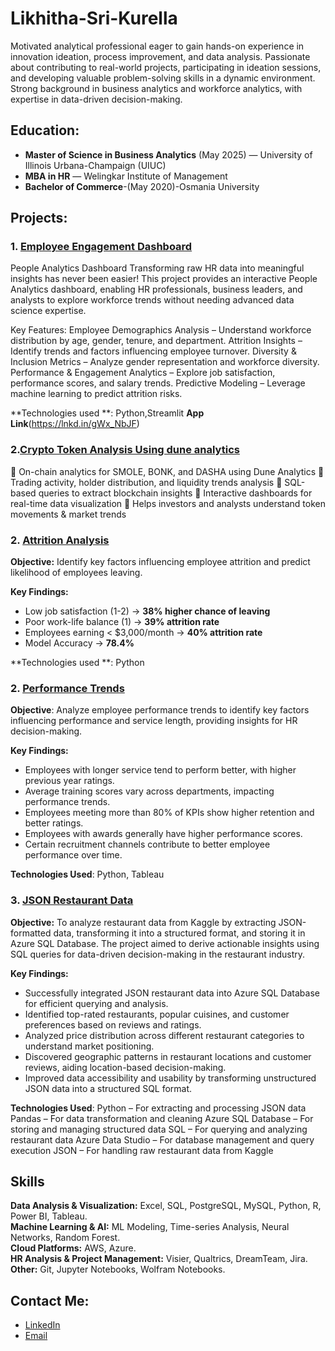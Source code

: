 # Likhitha-Sri-Kurella

Motivated analytical professional eager to gain hands-on experience in innovation ideation, process improvement, and data analysis. Passionate about contributing to real-world projects, participating in ideation sessions, and developing valuable problem-solving skills in a dynamic environment. Strong background in business analytics and workforce analytics, with expertise in data-driven decision-making.

##  Education:
- **Master of Science in Business Analytics** (May 2025) — University of Illinois Urbana-Champaign (UIUC)
- **MBA in HR** — Welingkar Institute of Management
- **Bachelor of Commerce**-(May 2020)-Osmania University

## Projects:
### 1. [Employee Engagement Dashboard](https://github.com/Likhitha3221/Employee-Engagement-Dashboard.git) 
People Analytics Dashboard
Transforming raw HR data into meaningful insights has never been easier! This project provides an interactive People Analytics dashboard, enabling HR professionals, business leaders, and analysts to explore workforce trends without needing advanced data science expertise.

Key Features:
Employee Demographics Analysis – Understand workforce distribution by age, gender, tenure, and department.
Attrition Insights – Identify trends and factors influencing employee turnover.
Diversity & Inclusion Metrics – Analyze gender representation and workforce diversity.
Performance & Engagement Analytics – Explore job satisfaction, performance scores, and salary trends.
Predictive Modeling – Leverage machine learning to predict attrition risks.
  
**Technologies used **: Python,Streamlit
**App Link**(https://lnkd.in/gWx_NbJF)

### 2.[Crypto Token Analysis Using dune analytics](https://github.com/Likhitha3221/Meme-Coins.git) 

🔹 On-chain analytics for SMOLE, BONK, and DASHA using Dune Analytics
🔹 Trading activity, holder distribution, and liquidity trends analysis
🔹 SQL-based queries to extract blockchain insights
🔹 Interactive dashboards for real-time data visualization
🔹 Helps investors and analysts understand token movements & market trends

### 2. [Attrition Analysis](https://github.com/Likhitha3221/IBM-HR-DATA-SET.git) 

**Objective:** Identify key factors influencing employee attrition and predict likelihood of employees leaving.

**Key Findings:**  
- Low job satisfaction (1-2) → **38% higher chance of leaving**  
- Poor work-life balance (1) → **39% attrition rate**  
- Employees earning < $3,000/month → **40% attrition rate**  
- Model Accuracy → **78.4%**
  
**Technologies used **: Python


### 2. [Performance Trends](https://github.com/Likhitha3221/Performance-Trends.git)
**Objective**: Analyze employee performance trends to identify key factors influencing performance and service length, providing insights for HR decision-making.

**Key Findings:**
- Employees with longer service tend to perform better, with higher previous year ratings.
- Average training scores vary across departments, impacting performance trends.
- Employees meeting more than 80% of KPIs show higher retention and better ratings.
- Employees with awards generally have higher performance scores.
- Certain recruitment channels contribute to better employee performance over time.

**Technologies Used**: Python, Tableau

### 3. [JSON Restaurant Data](https://github.com/Likhitha3221/Restaurant-Data-.git)
**Objective:**
To analyze restaurant data from Kaggle by extracting JSON-formatted data, transforming it into a structured format, and storing it in Azure SQL Database. The project aimed to derive actionable insights using SQL queries for data-driven decision-making in the restaurant industry.


**Key Findings:**

- Successfully integrated JSON restaurant data into Azure SQL Database for efficient querying and analysis.
- Identified top-rated restaurants, popular cuisines, and customer preferences based on reviews and ratings.
- Analyzed price distribution across different restaurant categories to understand market positioning.
- Discovered geographic patterns in restaurant locations and customer reviews, aiding location-based decision-making.
- Improved data accessibility and usability by transforming unstructured JSON data into a structured SQL format.

**Technologies Used**:
Python – For extracting and processing JSON data
Pandas – For data transformation and cleaning
Azure SQL Database – For storing and managing structured data
SQL – For querying and analyzing restaurant data
Azure Data Studio – For database management and query execution
JSON – For handling raw restaurant data from Kaggle

## Skills 

**Data Analysis & Visualization:** Excel, SQL, PostgreSQL, MySQL, Python, R, Power BI, Tableau.  
**Machine Learning & AI:** ML Modeling, Time-series Analysis, Neural Networks, Random Forest.  
**Cloud Platforms:** AWS, Azure.  
**HR Analysis & Project Management:** Visier, Qualtrics, DreamTeam, Jira.  
**Other:** Git, Jupyter Notebooks, Wolfram Notebooks.  


## Contact Me:
- [LinkedIn](https://www.linkedin.com/in/likhithasrik/)
- [Email](likhithasrikurella2@gmail.com)

